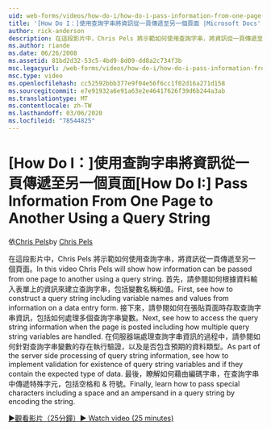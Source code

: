 ```yaml
---
uid: web-forms/videos/how-do-i/how-do-i-pass-information-from-one-page-to-another-using-a-query-string
title: '[How Do I：]使用查詢字串將資訊從一頁傳遞至另一個頁面 |Microsoft Docs'
author: rick-anderson
description: 在這段影片中，Chris Pels 將示範如何使用查詢字串，將資訊從一頁傳遞至另一個頁面。 首先，請參閱如何在中建立查詢字串 。
ms.author: riande
ms.date: 06/26/2008
ms.assetid: 81bd2d32-53c5-4bd9-8d09-dd8a2c734f3b
msc.legacyurl: /web-forms/videos/how-do-i/how-do-i-pass-information-from-one-page-to-another-using-a-query-string
msc.type: video
ms.openlocfilehash: cc52592bbb377e9f04e56f6cc1f02d16a271d158
ms.sourcegitcommit: e7e91932a6e91a63e2e46417626f39d6b244a3ab
ms.translationtype: MT
ms.contentlocale: zh-TW
ms.lasthandoff: 03/06/2020
ms.locfileid: "78544825"
---
```

# <a name="how-do-i-pass-information-from-one-page-to-another-using-a-query-string"></a><span data-ttu-id="e6543-104">[How Do I：]使用查詢字串將資訊從一頁傳遞至另一個頁面</span><span class="sxs-lookup"><span data-stu-id="e6543-104">[How Do I:] Pass Information From One Page to Another Using a Query String</span></span>

<span data-ttu-id="e6543-105">依[Chris Pels](https://twitter.com/chrispels)</span><span class="sxs-lookup"><span data-stu-id="e6543-105">by [Chris Pels](https://twitter.com/chrispels)</span></span>

<span data-ttu-id="e6543-106">在這段影片中，Chris Pels 將示範如何使用查詢字串，將資訊從一頁傳遞至另一個頁面。</span><span class="sxs-lookup"><span data-stu-id="e6543-106">In this video Chris Pels will show how information can be passed from one page to another using a query string.</span></span> <span data-ttu-id="e6543-107">首先，請參閱如何根據資料輸入表單上的資訊來建立查詢字串，包括變數名稱和值。</span><span class="sxs-lookup"><span data-stu-id="e6543-107">First, see how to construct a query string including variable names and values from information on a data entry form.</span></span> <span data-ttu-id="e6543-108">接下來，請參閱如何在張貼頁面時存取查詢字串資訊，包括如何處理多個查詢字串變數。</span><span class="sxs-lookup"><span data-stu-id="e6543-108">Next, see how to access the query string information when the page is posted including how multiple query string variables are handled.</span></span> <span data-ttu-id="e6543-109">在伺服器端處理查詢字串資訊的過程中，請參閱如何針對查詢字串變數的存在執行驗證，以及是否包含預期的資料類型。</span><span class="sxs-lookup"><span data-stu-id="e6543-109">As part of the server side processing of query string information, see how to implement validation for existence of query string variables and if they contain the expected type of data.</span></span> <span data-ttu-id="e6543-110">最後，瞭解如何藉由編碼字串，在查詢字串中傳遞特殊字元，包括空格和 & 符號。</span><span class="sxs-lookup"><span data-stu-id="e6543-110">Finally, learn how to pass special characters including a space and an ampersand in a query string by encoding the string.</span></span>

[<span data-ttu-id="e6543-111">&#9654;觀看影片（25分鐘）</span><span class="sxs-lookup"><span data-stu-id="e6543-111">&#9654; Watch video (25 minutes)</span></span>](https://channel9.msdn.com/Blogs/ASP-NET-Site-Videos/how-do-i-pass-information-from-one-page-to-another-using-a-query-string)
